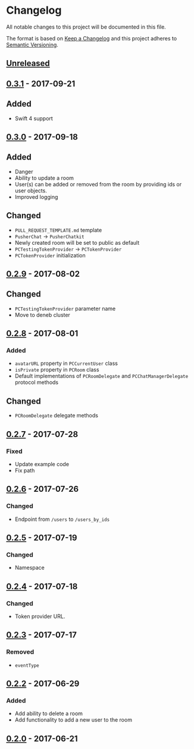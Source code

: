 # Changelog
All notable changes to this project will be documented in this file.

The format is based on [Keep a Changelog](http://keepachangelog.com/en/1.0.0/)
and this project adheres to [Semantic Versioning](http://semver.org/spec/v2.0.0.html).

## [Unreleased](https://github.com/pusher/chat-api-swift/compare/0.3.1...HEAD)

## [0.3.1](https://github.com/pusher/chat-api-swift/compare/0.3.0...0.3.1) - 2017-09-21
## Added
- Swift 4 support

## [0.3.0](https://github.com/pusher/chat-api-swift/compare/0.2.9...0.3.0) - 2017-09-18
## Added
- Danger
- Ability to update a room
- User(s) can be added or removed from the room by providing ids or user objects.
- Improved logging

## Changed
- `PULL_REQUEST_TEMPLATE.md` template
- `PusherChat` -> `PusherChatkit`
- Newly created room will be set to public as default
- `PCTestingTokenProvider` -> `PCTokenProvider`
- `PCTokenProvider` initialization

## [0.2.9](https://github.com/pusher/chat-api-swift/compare/0.2.8...0.2.9) - 2017-08-02
## Changed
- `PCTestingTokenProvider` parameter name
- Move to deneb cluster

## [0.2.8](https://github.com/pusher/chat-api-swift/compare/0.2.7...0.2.8) - 2017-08-01
### Added
- `avatarURL` property in `PCCurrentUser` class
- `isPrivate` property in `PCRoom` class
- Default implementations of `PCRoomDelegate` and `PCChatManagerDelegate` protocol methods

## Changed
- `PCRoomDelegate` delegate methods

## [0.2.7](https://github.com/pusher/chat-api-swift/compare/0.2.6...0.2.7) - 2017-07-28
### Fixed
- Update example code
- Fix path

## [0.2.6](https://github.com/pusher/chat-api-swift/compare/0.2.5...0.2.6) - 2017-07-26
### Changed
- Endpoint from `/users` to `/users_by_ids`

## [0.2.5](https://github.com/pusher/chat-api-swift/compare/0.2.4...0.2.5) - 2017-07-19
### Changed
- Namespace

## [0.2.4](https://github.com/pusher/chat-api-swift/compare/0.2.3...0.2.4) - 2017-07-18
### Changed
- Token provider URL.

## [0.2.3](https://github.com/pusher/chat-api-swift/compare/0.2.2...0.2.3) - 2017-07-17
### Removed
- `eventType`

## [0.2.2](https://github.com/pusher/chat-api-swift/compare/0.2.0...0.2.2) - 2017-06-29
### Added
- Add ability to delete a room
- Add functionality to add a new user to the room

## [0.2.0](https://github.com/pusher/chat-api-swift/compare/0.1.28...0.2.0) - 2017-06-21
